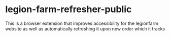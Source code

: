 # legion-farm-refresher-public

This is a browser extension that improves accessibility for the legionfarm website as well as automatically refreshing it upon new order which it tracks
